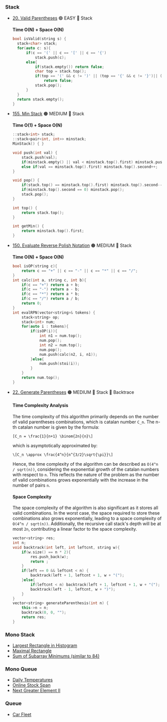 ### Stack
- [20. Valid Parentheses](https://leetcode.com/problems/valid-parentheses/) 🟢 EASY 🔵 Stack

  **Time O(N) + Space O(N)**
  ```cpp
  bool isValid(string s) {
    stack<char> stack;
    for(auto c: s){
        if(c == '(' || c == '[' || c == '{')
            stack.push(c);
        else{
            if(stack.empty()) return false;
            char top = stack.top();
            if(top == '(' && c != ')' || (top == '{' && c != '}')|| (top == '[' && c != ']')) 
                return false;
            stack.pop();
        }
    }
    return stack.empty();
  }
  ```
- [155. Min Stack](https://leetcode.com/problems/min-stack/) 🟠 MEDIUM 🔵 Stack
  
  **Time O(1) + Space O(N)**
  ```cpp
  ::stack<int> stack;
  ::stack<pair<int, int>> minstack;
  MinStack() { }
  
  void push(int val) {
      stack.push(val);
      if(minstack.empty() || val < minstack.top().first) minstack.push({val, 1});
      else if(val == minstack.top().first) minstack.top().second++;
  }
  
  void pop() {
      if(stack.top() == minstack.top().first) minstack.top().second--;
      if(minstack.top().second == 0) minstack.pop();
      stack.pop();
  }
  
  int top() {
      return stack.top();
  }
  
  int getMin() {
      return minstack.top().first;
  }
  ```
- [150. Evaluate Reverse Polish Notation](https://leetcode.com/problems/evaluate-reverse-polish-notation/) 🟠 MEDIUM 🔵 Stack

  **Time O(N) + Space O(N)**
  ```cpp
  bool isOP(string c){
      return c == "+" || c == "-" || c == "*" || c == "/";
  }
  int calc(int a, string c, int b){
      if(c == "+") return a + b;
      if(c == "-") return a - b;
      if(c == "*") return a * b;
      if(c == "/") return a / b;
      return 0; 
  } 
  int evalRPN(vector<string>& tokens) {
      stack<string> op;
      stack<int> num;
      for(auto i : tokens){
          if(isOP(i)){
              int n1 = num.top();
              num.pop();
              int n2 = num.top();
              num.pop();
              num.push(calc(n2, i, n1));
          }else{
              num.push(stoi(i));
          }
      }
      return num.top();
  }
  ```
- [22. Generate Parentheses](https://leetcode.com/problems/generate-parentheses/) 🟠 MEDIUM 🔵 Stack 🔵 Backtrace
  
   #### Time Complexity Analysis

  The time complexity of this algorithm primarily depends on the number of valid parentheses combinations, which is catalan number `C_n`. The n-th catalan number is given by the formula:
  
  ```[C_n = \frac{1}{n+1} \binom{2n}{n}\]```
  
  which is asymptotically approximated by:
  
  ```\[C_n \approx \frac{4^n}{n^{3/2}\sqrt{\pi}}\]```
  
  Hence, the time complexity of the algorithm can be described as `O(4^n / sqrt(n))`, considering the exponential growth of the catalan numbers with respect to `n`. This reflects the nature of the problem as the number of valid combinations      grows exponentially with the increase in the number of pairs `n`.
  
  #### Space Complexity
  
  The space complexity of the algorithm is also significant as it stores all valid combinations. In the worst case, the space required to store these combinations also grows exponentially, leading to a space complexity of `O(4^n / sqrt(n))`.     Additionally, the recursive call stack's depth will be at most `2n`, contributing a linear factor to the space complexity.

  ```cpp
  vector<string> res;
  int n;
  void backtrack(int left, int leftcnt, string w){
      if(w.size() == n * 2){
          res.push_back(w);
          return ;
      }
      if(left == 0 && leftcnt < n) {
          backtrack(left + 1, leftcnt + 1, w + "(");
      }else{
          if(leftcnt < n) backtrack(left + 1, leftcnt + 1, w + "(");
          backtrack(left - 1, leftcnt, w + ")");
      }
  }
  vector<string> generateParenthesis(int n) {
      this->n = n;
      backtrack(0, 0, "");
      return res;
  }
  ```

### Mono Stack
- [Largest Rectangle in Histogram](https://leetcode.com/problems/largest-rectangle-in-histogram/)
- [Maximal Rectangle](https://leetcode.com/problems/maximal-rectangle/)
- [Sum of Subarray Minimums (similar to 84)](https://leetcode.com/problems/sum-of-subarray-minimums/)

### Mono Queue
- [Daily Temperatures](https://leetcode.com/problems/daily-temperatures/) 
- [Online Stock Span](https://leetcode.com/problems/online-stock-span/) 
- [Next Greater Element II](https://leetcode.com/problems/next-greater-element-ii/) 

### Queue
- [Car Fleet](https://leetcode.com/problems/car-fleet/) 
